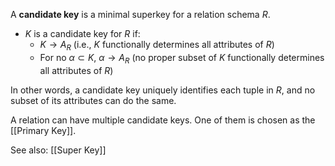 A **candidate key** is a minimal superkey for a relation schema $R$.

- $K$ is a candidate key for $R$ if:
    - $K \rightarrow A_R$ (i.e., $K$ functionally determines all attributes of $R$)
    - For no $\alpha \subset K$, $\alpha \rightarrow A_R$ (no proper subset of $K$ functionally determines all attributes of $R$)

In other words, a candidate key uniquely identifies each tuple in $R$, and no subset of its attributes can do the same.

A relation can have multiple candidate keys. One of them is chosen as the [[Primary Key]].

See also: [[Super Key]]